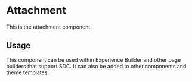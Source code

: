 
# Attachment

This is the attachment component.

## Usage

This component can be used within Experience Builder and other page builders
that support SDC. It can also be added to other components and theme templates.
